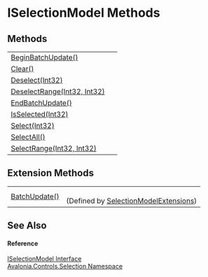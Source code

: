 # ISelectionModel Methods




## Methods
<table>
<tr>
<td><a href="M_Avalonia_Controls_Selection_ISelectionModel_BeginBatchUpdate">BeginBatchUpdate()</a></td>
<td> </td>
</tr>
<tr>
<td><a href="M_Avalonia_Controls_Selection_ISelectionModel_Clear">Clear()</a></td>
<td> </td>
</tr>
<tr>
<td><a href="M_Avalonia_Controls_Selection_ISelectionModel_Deselect">Deselect(Int32)</a></td>
<td> </td>
</tr>
<tr>
<td><a href="M_Avalonia_Controls_Selection_ISelectionModel_DeselectRange">DeselectRange(Int32, Int32)</a></td>
<td> </td>
</tr>
<tr>
<td><a href="M_Avalonia_Controls_Selection_ISelectionModel_EndBatchUpdate">EndBatchUpdate()</a></td>
<td> </td>
</tr>
<tr>
<td><a href="M_Avalonia_Controls_Selection_ISelectionModel_IsSelected">IsSelected(Int32)</a></td>
<td> </td>
</tr>
<tr>
<td><a href="M_Avalonia_Controls_Selection_ISelectionModel_Select">Select(Int32)</a></td>
<td> </td>
</tr>
<tr>
<td><a href="M_Avalonia_Controls_Selection_ISelectionModel_SelectAll">SelectAll()</a></td>
<td> </td>
</tr>
<tr>
<td><a href="M_Avalonia_Controls_Selection_ISelectionModel_SelectRange">SelectRange(Int32, Int32)</a></td>
<td> </td>
</tr>
</table>

## Extension Methods
<table>
<tr>
<td><a href="M_Avalonia_Controls_Selection_SelectionModelExtensions_BatchUpdate">BatchUpdate()</a></td>
<td><br />(Defined by <a href="T_Avalonia_Controls_Selection_SelectionModelExtensions">SelectionModelExtensions</a>)</td>
</tr>
</table>

## See Also


#### Reference
<a href="T_Avalonia_Controls_Selection_ISelectionModel">ISelectionModel Interface</a>  
<a href="N_Avalonia_Controls_Selection">Avalonia.Controls.Selection Namespace</a>  


